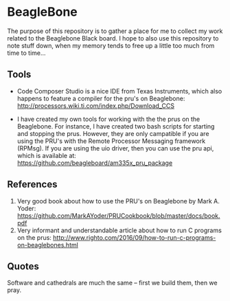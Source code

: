 # BeagleBone
The purpose of this repository is to gather a place for me to collect my work related to the Beaglebone Black board.
I hope to also use this repository to note stuff down, when my memory tends to free up a little too much from time to time...

## Tools
* Code Composer Studio is a nice IDE from Texas Instruments, which also happens to feature a compiler for the pru's on Beaglebone:
http://processors.wiki.ti.com/index.php/Download_CCS

* I have created my own tools for working with the the prus on the Beaglebone. For instance, I have created two bash scripts for starting and stopping the prus. However, they are only campatible if you are using the PRU's with the Remote Processor Messaging framework (RPMsg). If you are using the uio driver, then you can use the pru api, which is available at:
https://github.com/beagleboard/am335x_pru_package

## References
1. Very good book about how to use the PRU's on Beaglebone by Mark A. Yoder:
https://github.com/MarkAYoder/PRUCookbook/blob/master/docs/book.pdf
2. Very informant and understandable article about how to run C programs on the prus:
http://www.righto.com/2016/09/how-to-run-c-programs-on-beaglebones.html

## Quotes
Software and cathedrals are much the same – first we build them, then we pray.
